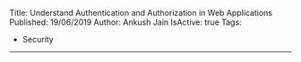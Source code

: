 Title: Understand Authentication and Authorization in Web Applications
Published: 19/06/2019
Author: Ankush Jain
IsActive: true
Tags:
  - Security
---
